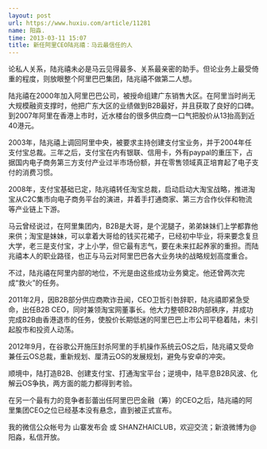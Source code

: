 ```yaml
---
layout: post
url: https://www.huxiu.com/article/11281
name: 阳淼.
time: 2013-03-11 15:07
title: 新任阿里CEO陆兆禧：马云最信任的人
---
```

论私人关系，陆兆禧未必是马云见得最多、关系最亲密的助手。但论业务上最受倚重的程度，则放眼整个阿里巴巴集团，陆兆禧不做第二人想。

陆兆禧在2000年加入阿里巴巴公司，被授命组建广东销售大区。在阿里当时尚无大规模融资支撑时，他把广东大区的业绩做到B2B最好，并且获取了良好的口碑。到2007年阿里在香港上市时，近水楼台的很多供应商一口气把股价从13抬高到近40港元。

2003年，陆兆禧上调回阿里中央，被要求主持创建支付宝业务，并于2004年任支付宝总裁。三年之后，支付宝在内有银联、信用卡，外有paypal的重压下，占据国内电子商务第三方支付产业过半市场份额，并在零售领域真正培育起了电子支付的消费习惯。

2008年，支付宝基础已定，陆兆禧转任淘宝总裁，启动启动大淘宝战略，推进淘宝从C2C集市向电子商务平台的演进，并着手打通商家、第三方合作伙伴和物流等产业链上下游。

马云曾经说过，在阿里集团内，B2B是大哥，是个泥腿子，弟弟妹妹们上学都靠他来供；淘宝是妹妹，可以拿着大哥给的钱买花裙子，已经初中毕业，将来要念复旦大学，老三是支付宝，才上小学，但它最有志气，要在未来扛起养家的重担。而陆兆禧本人的职业路径，也正与马云对阿里巴巴各大业务块的战略规划高度重合。

不过，陆兆禧在阿里内部的地位，不光是由这些成功业务奠定。他还曾两次完成“救火”的任务。

2011年2月，因B2B部分供应商欺诈丑闻，CEO卫哲引咎辞职，陆兆禧即紧急受命，出任B2B CEO，同时兼领淘宝网董事长。他大力整顿B2B内部秩序，并成功完成B2B由香港退市的任务，使股价长期低迷的阿里巴巴上市公司平稳着陆，未引起股市和投资人动荡。

2012年9月，在谷歌公开施压封杀阿里的手机操作系统云OS之后，陆兆禧又受命兼任云OS总裁，重新规划、厘清云OS的发展规划，避免与安卓的冲突。

顺境中，陆打造B2B、创建支付宝、打通淘宝平台；逆境中，陆平息B2B风波、化解云OS争执，两方面的能力都得到考验。

在另一个最有力的竞争者彭蕾出任阿里巴巴金融（筹）的CEO之后，陆兆禧的阿里集团CEO之位已经基本没有悬念，直到被正式宣布。

我的微信公众帐号为 山寨发布会 或 SHANZHAICLUB，欢迎交流；新浪微博为@阳淼，私信开放。

